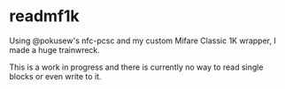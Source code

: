 # readmf1k

Using @pokusew's nfc-pcsc and my custom Mifare Classic 1K wrapper, I made a huge trainwreck.

This is a work in progress and there is currently no way to read single blocks or even write to it.
